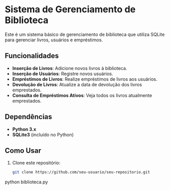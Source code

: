 # Sistema de Gerenciamento de Biblioteca

Este é um sistema básico de gerenciamento de biblioteca que utiliza SQLite para gerenciar livros, usuários e empréstimos.

## Funcionalidades

- **Inserção de Livros**: Adicione novos livros à biblioteca.
- **Inserção de Usuários**: Registre novos usuários.
- **Empréstimos de Livros**: Realize empréstimos de livros aos usuários.
- **Devolução de Livros**: Atualize a data de devolução dos livros emprestados.
- **Consulta de Empréstimos Ativos**: Veja todos os livros atualmente emprestados.

## Dependências

- **Python 3.x**
- **SQLite3** (incluído no Python)

## Como Usar

1. Clone este repositório:

   ```bash
   git clone https://github.com/seu-usuario/seu-repositorio.git

python biblioteca.py
